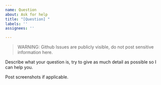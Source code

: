 ```yaml
---
name: Question
about: Ask for help
title: "[Question] "
labels: ''
assignees: ''

---
```


> WARNING: Github Issues are publicly visible, do not post sensitive information here.

Describe what your question is, try to give as much detail as possible so I can help you.

Post screenshots if applicable.
